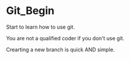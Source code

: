 # Git_Begin
Start to learn how to use git.

You are not a qualified coder if you don't use git.

Crearting a new branch is quick AND simple.
